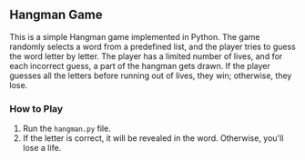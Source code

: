 ## Hangman Game

This is a simple Hangman game implemented in Python. The game randomly selects a word from a predefined list, and the player tries to guess the word letter by letter. 
The player has a limited number of lives, and for each incorrect guess, a part of the hangman gets drawn. If the player guesses all the letters before running out of lives, they win; otherwise, they lose.

### How to Play

1. Run the `hangman.py` file.
2. If the letter is correct, it will be revealed in the word. Otherwise, you'll lose a life.
